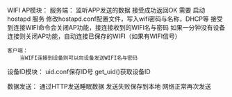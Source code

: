WIFI AP模块：
	服务端：
		监听APP发送的数据 接受成功返回OK
		需要 启动 hostapd 服务
		修改hostapd.conf配置文件，写入wifi密码与名称，DHCP等
		接受到连接WIFI命令会关闭AP功能，接连接收到的WIFI名与密码
		如果一分钟没有设备连接则关闭AP功能，自动连接已保存的WIFI（如果有WIFI信号）
	
	客户端：
		当WIFI连接到设备则可以向设备发送WIFI名与密码
	
设备ID模块：
	uid.conf保存ID号
	get_uid()获取设备ID

数据发送：
	通过HTTP发送睡眠数据
	发送失败保存到本地
	网络正常再次发送